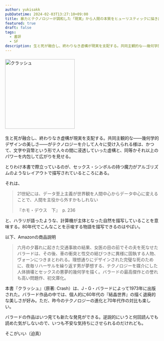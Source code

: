 ```yaml
---
author: yukisakk
pubDatetime: 2024-02-03T13:27:10+09:00
title: 暴力とテクノロジーが調和した「現実」から人間の本質をヒューリスティックに描き出す——『クラッシュ』
featured: true
draft: false
tags:
  - 書評
  - SF
description: 生と死が融合し、終わりなき虚構が現実を支配する。共同主観的な——幾何学的デザインの美しさ——がテクノロジーを介して人々に受け入られる様は、かつて、文字や貨幣という形で人々の間に浸透していった虚構と、同等かそれ以上のパワーを内包して広がりを見せる。
---
```


<div style="margin: 20px 0">
<a href="https://www.amazon.co.jp/dp/4488629121/ref=nosim?tag=revbooks084-22" class="inline-block" style="margin: 0; padding: 0; border-width: 0;">     
<img src="https://images-na.ssl-images-amazon.com/images/P/4488629121.09.LZZZZZZZ.jpg" alt="クラッシュ" style="width: 228px; height: auto; border-radius: 0; margin: 0; padding: 0;"> 
</a>
</div>

生と死が融合し、終わりなき虚構が現実を支配する。共同主観的な——幾何学的デザインの美しさ——がテクノロジーを介して人々に受け入られる様は、かつて、文字や貨幣という形で人々の間に浸透していった虚構と、同等かそれ以上のパワーを内包して広がりを見せる。

とりわけ本書で際立っているのが、セックス・シンボルの持つ魔力がアルゴリズムのようなレイアウトで描写されているところにある。

それは、

> 21世紀には、データ至上主義が世界観を人間中心からデータ中心に変えることで、人間を主役から外すかもしれない
>
> 『ホモ・デウス　下』  p. 236

と、ハラリが語ったような、計算機が主体となった自然を描写していることを意味する。80年代でこんなことを示唆する物語を描写できるのはやばい。

以下、Amazonの商品説明

> 六月の夕暮れに起きた交通事故の結果、女医の目の前でその夫を死なせたバラードは、その後、車の衝突と性交の結びつきに異様に固執する人物、ヴォーンにつきまとわれる。理想通りにデザインされた完璧な死のために、夜毎リハーサルを繰り返す男が夢想する、テクノロジーを媒介にした人体損壊とセックスの悪夢的幾何学を描く。バラードの最高傑作との誉れも高い問題作、初文庫化。

本書『クラッシュ』（原著: Crash）は、J・G・バラードによって1973年に出版された。バラード作品の中では、個人的に60年代の『結晶世界』の描く退廃的な美しさが好み。ただ、昨今のテクノロジーの進化と70年代作の対比も楽しい。

バラードの作品はいつ見ても新たな発見ができる。逆説的にいうと何回読んでも読めた気がしないので、いつも不安な気持ちにさせられるのだけれども。

そこがいい（迫真）

